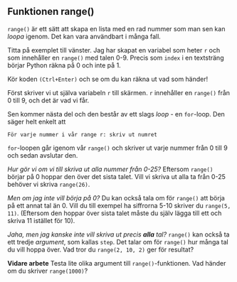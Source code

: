 ## Funktionen range()

`range()` är ett sätt att skapa en lista med en rad nummer som man sen kan *loopa* igenom. Det kan vara användbart i många fall.

Titta på exemplet till vänster. Jag har skapat en variabel som heter `r` och som innehåller en `range()` med talen 0-9. Precis som `index` i en textsträng börjar Python räkna på 0 och inte på 1.

Kör koden `(Ctrl+Enter)` och se om du kan räkna ut vad som händer!

Först skriver vi ut själva variabeln `r` till skärmen. `r` innehåller en `range()` från 0 till 9, och det är vad vi får.

Sen kommer nästa del och den består av ett slags *loop* - en `for`-loop. Den säger helt enkelt att

`För varje nummer i vår range r:
  skriv ut numret`
  
`for`-loopen går igenom vår `range()` och skriver ut varje nummer från 0 till 9 och sedan avslutar den.

*Hur gör vi om vi till skriva ut alla nummer från 0-25?*
Eftersom `range()` börjar på 0 hoppar den över det sista talet. Vill vi skriva ut alla ta från 0-25 behöver vi skriva `range(26)`.

*Men om jag inte vill börja på 0?*
Du kan också tala om för `range()` att börja på ett annat tal än 0. Vill du till exempel ha siffrorna 5-10 skriver du `range(5, 11)`.
(Eftersom den hoppar över sista talet måste du själv lägga till ett och skriva 11 istället för 10).

*Jaha, men jag kanske inte vill skriva ut precis **alla** tal?*
`range()` kan också ta ett tredje *argument*, som kallas `step`. Det talar om för `range()` hur många tal du vill hoppa över. Vad tror du `range(2, 10, 2)` ger för resultat?

**Vidare arbete**
Testa lite olika argument till `range()`-funktionen. Vad händer om du skriver `range(1000)`?